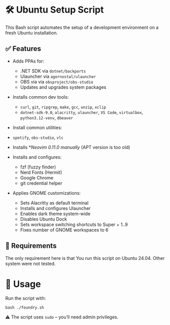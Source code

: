 # 🛠️ Ubuntu Setup Script

This Bash script automates the setup of a development environment on a fresh Ubuntu installation.

## ✅ Features

- Adds PPAs for:
  - .NET SDK via `dotnet/backports`
  - Ulauncher via `agornostal/ulauncher`
  - OBS via via `obsproject/obs-studio`
  - Updates and upgrades system packages

- Installs common dev tools:
  - `curl`, `git`, `ripgrep`, `make`, `gcc`, `unzip`, `xclip`
  - `dotnet-sdk-9.0`, `alacritty`, `ulauncher`, `VS Code`, `virtualbox`, `python3.12-venv`, `dbeaver`

- Install common utilities:
 - `spotify`, `obs-studio`, `vlc`

- Installs **Neovim 0.11.0 manually* (APT version is too old)

- Installs and configures:
  - fzf (fuzzy finder)
  - Nerd Fonts (Hermit)
  - Google Chrome
  - git credential helper

- Applies GNOME customizations:
  - Sets Alacritty as default terminal
  - Installs and configures Ulauncher
  - Enables dark theme system-wide
  - Disables Ubuntu Dock
  - Sets workspace switching shortcuts to Super + 1..9
  - Fixes number of GNOME workspaces to 6

## 📁 Requirements

The only requirement here is that You run this script on Ubuntu 24.04. Other
system were not tested.

# 🧪 Usage

Run the script with:
```
bash ./foundry.sh
```

⚠️ The script uses `sudo` – you’ll need admin privileges.
